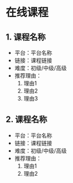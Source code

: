 # 在线课程

## 1. 课程名称

- 平台：平台名称
- 链接：课程链接
- 难度：初级/中级/高级
- 推荐理由：
  1. 理由1
  2. 理由2
  3. 理由3

## 2. 课程名称

- 平台：平台名称
- 链接：课程链接
- 难度：初级/中级/高级
- 推荐理由：
  1. 理由1
  2. 理由2